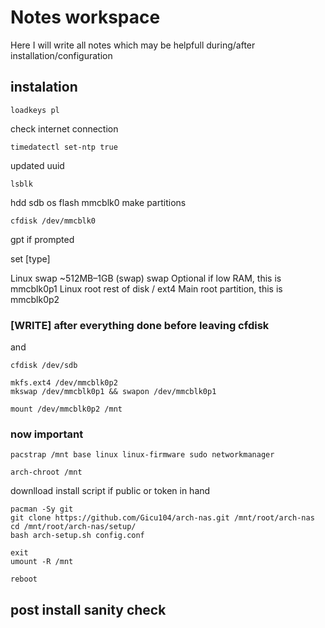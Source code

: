 # Notes workspace
Here I will write all notes which may be helpfull during/after installation/configuration

## instalation
```
loadkeys pl
```
check internet connection 

```
timedatectl set-ntp true
```
updated uuid 
```
lsblk
```
hdd sdb
os flash mmcblk0
make partitions
```
cfdisk /dev/mmcblk0
```
gpt if prompted

set [type]

Linux swap	~512MB–1GB	(swap)	swap	Optional if low RAM, this is mmcblk0p1
Linux root	rest of disk	/	ext4	Main root partition, this is mmcblk0p2

### [WRITE] after everything done before leaving cfdisk

and
```
cfdisk /dev/sdb
```
```
mkfs.ext4 /dev/mmcblk0p2
mkswap /dev/mmcblk0p1 && swapon /dev/mmcblk0p1

```
```
mount /dev/mmcblk0p2 /mnt
```
### now important
```
pacstrap /mnt base linux linux-firmware sudo networkmanager
```
```
arch-chroot /mnt
```

downlload install script if public or token in hand
```
pacman -Sy git
git clone https://github.com/Gicu104/arch-nas.git /mnt/root/arch-nas
cd /mnt/root/arch-nas/setup/
bash arch-setup.sh config.conf
```
```
exit
umount -R /mnt
```
```
reboot
```
## post install sanity check
